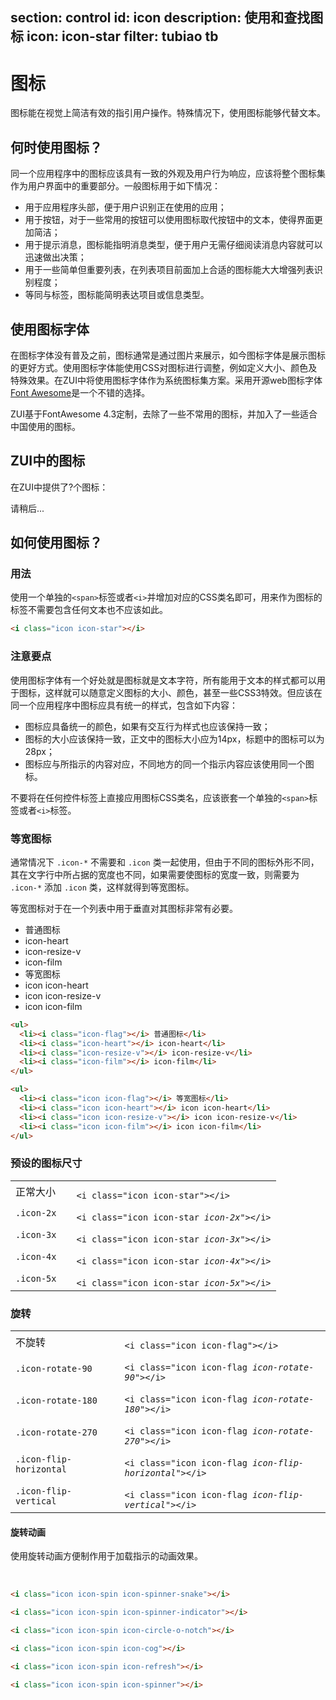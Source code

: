 ﻿section: control
id: icon
description: 使用和查找图标
icon: icon-star
filter: tubiao tb
---

# 图标

<style>
#iconsExample ul {padding: 0;}
#iconsExample li {
  cursor: pointer;
  float: left;
  width: 150px;
  line-height: 25px;
  list-style: none;
  padding: 2px 10px;
  white-space: nowrap;
  transition: all .3s;
}
#iconsExample li a {color: #333}
#iconsExample li a:hover {text-decoration: none}
#iconsExample li a > i {display: inline-block; width: 20px}
#iconsExample li:hover {background-color: #d5f1d7; transform: scale(1.2);}

.table-icons-example td {vertical-align: middle;}
.table-icons-example td pre {margin-bottom: 0;}

</style>

图标能在视觉上简洁有效的指引用户操作。特殊情况下，使用图标能够代替文本。

## 何时使用图标？

同一个应用程序中的图标应该具有一致的外观及用户行为响应，应该将整个图标集作为用户界面中的重要部分。一般图标用于如下情况：

*   用于应用程序头部，便于用户识别正在使用的应用；
*   用于按钮，对于一些常用的按钮可以使用图标取代按钮中的文本，使得界面更加简洁；
*   用于提示消息，图标能指明消息类型，便于用户无需仔细阅读消息内容就可以迅速做出决策；
*   用于一些简单但重要列表，在列表项目前面加上合适的图标能大大增强列表识别程度；
*   等同与标签，图标能简明表达项目或信息类型。

## 使用图标字体

在图标字体没有普及之前，图标通常是通过图片来展示，如今图标字体是展示图标的更好方式。使用图标字体能使用CSS对图标进行调整，例如定义大小、颜色及特殊效果。在ZUI中将使用图标字体作为系统图标集方案。采用开源web图标字体[Font Awesome](http://fortawesome.github.io/Font-Awesome/)是一个不错的选择。

ZUI基于FontAwesome 4.3定制，去除了一些不常用的图标，并加入了一些适合中国使用的图标。

## ZUI中的图标

在ZUI中提供了<span class="icons-count">?</span>个图标：

<div class="example" id="iconsExample">
  <div class="text-center text-muted"><i class="icon icon-spin icon-spinner-indicator"></i> 请稍后...</div>
</div>

## 如何使用图标？

### 用法

使用一个单独的`<span>`标签或者`<i>`并增加对应的CSS类名即可，用来作为图标的标签不需要包含任何文本也不应该如此。

```html
<i class="icon icon-star"></i>
```

### 注意要点

使用图标字体有一个好处就是图标就是文本字符，所有能用于文本的样式都可以用于图标，这样就可以随意定义图标的大小、颜色，甚至一些CSS3特效。但应该在同一个应用程序中图标应具有统一的样式，包含如下内容：

*   图标应具备统一的颜色，如果有交互行为样式也应该保持一致；
*   图标的大小应该保持一致，正文中的图标大小应为14px，标题中的图标可以为28px；
*   图标应与所指示的内容对应，不同地方的同一个指示内容应该使用同一个图标。

<div class="alert alert-danger">
  <p>
  不要将在任何控件标签上直接应用图标CSS类名，应该嵌套一个单独的<code>&lt;span&gt;</code>标签或者<code>&lt;i&gt;</code>标签。</p>
</div>

### 等宽图标

通常情况下 `.icon-*` 不需要和 `.icon` 类一起使用，但由于不同的图标外形不同，其在文字行中所占据的宽度也不同，如果需要使图标的宽度一致，则需要为 `.icon-*` 添加 `.icon` 类，这样就得到等宽图标。

等宽图标对于在一个列表中用于垂直对其图标非常有必要。

<example>
  <div class="row">
    <div class="col-sm-6">
      <ul style="margin: 0">
        <li><i class="icon-flag"></i> 普通图标</li>
        <li><i class="icon-heart"></i> <span class="code">icon-heart</span></li>
        <li><i class="icon-resize-v"></i> <span class="code">icon-resize-v</span></li>
        <li><i class="icon-film"></i> <span class="code">icon-film</span></li>
      </ul>
    </div>
    <div class="col-sm-6">
      <ul style="margin: 0">
        <li><i class="icon icon-flag"></i> 等宽图标</li>
        <li><i class="icon icon-heart"></i> <span class="code">icon icon-heart</span></li>
        <li><i class="icon icon-resize-v"></i> <span class="code">icon icon-resize-v</span></li>
        <li><i class="icon icon-film"></i> <span class="code">icon icon-film</span></li>
      </ul>
    </div>
  </div>
</example>

```html
<ul>
  <li><i class="icon-flag"></i> 普通图标</li>
  <li><i class="icon-heart"></i> icon-heart</li>
  <li><i class="icon-resize-v"></i> icon-resize-v</li>
  <li><i class="icon-film"></i> icon-film</li>
</ul>

<ul>
  <li><i class="icon icon-flag"></i> 等宽图标</li>
  <li><i class="icon icon-heart"></i> icon icon-heart</li>
  <li><i class="icon icon-resize-v"></i> icon icon-resize-v</li>
  <li><i class="icon icon-film"></i> icon icon-film</li>
</ul>
```

### 预设的图标尺寸

<div class="example">
  <table class="table table-icons-example">
    <tbody><tr>
      <td>正常大小</td>
      <td><i class="icon icon-star"></i></td>
      <td><pre><code>&lt;i class="icon icon-star"&gt;&lt;/i&gt;</code></pre></td>
    </tr>
    <tr>
      <td><code>.icon-2x</code></td>
      <td><i class="icon icon-star icon-2x"></i></td>
      <td><pre><code>&lt;i class="icon icon-star <em>icon-2x</em>"&gt;&lt;/i&gt;</code></pre></td>
    </tr>
    <tr>
      <td><code>.icon-3x</code></td>
      <td><i class="icon icon-star icon-3x"></i></td>
      <td><pre><code>&lt;i class="icon icon-star <em>icon-3x</em>"&gt;&lt;/i&gt;</code></pre></td>
    </tr>
    <tr>
      <td><code>.icon-4x</code></td>
      <td><i class="icon icon-star icon-4x"></i></td>
      <td><pre><code>&lt;i class="icon icon-star <em>icon-4x</em>"&gt;&lt;/i&gt;</code></pre></td>
    </tr>
    <tr>
      <td><code>.icon-5x</code></td>
      <td><i class="icon icon-star icon-5x"></i></td>
      <td><pre><code>&lt;i class="icon icon-star <em>icon-5x</em>"&gt;&lt;/i&gt;</code></pre></td>
    </tr>
  </tbody></table>
</div>

### 旋转

<div class="example">
  <table class="table table-icons-example">
    <tbody><tr>
      <td>不旋转</td>
      <td><i class="icon icon-2x icon-flag"></i></td>
      <td><pre><code>&lt;i class="icon icon-flag"&gt;&lt;/i&gt;</code></pre></td>
    </tr>
    <tr>
      <td><code>.icon-rotate-90</code></td>
      <td><i class="icon icon-2x icon-flag icon-rotate-90"></i></td>
      <td><pre><code>&lt;i class="icon icon-flag <em>icon-rotate-90</em>"&gt;&lt;/i&gt;</code></pre></td>
    </tr>
    <tr>
      <td><code>.icon-rotate-180</code></td>
      <td><i class="icon icon-2x icon-flag icon-rotate-180"></i></td>
      <td><pre><code>&lt;i class="icon icon-flag <em>icon-rotate-180</em>"&gt;&lt;/i&gt;</code></pre></td>
    </tr>
    <tr>
      <td><code>.icon-rotate-270</code></td>
      <td><i class="icon icon-2x icon-flag icon-rotate-270"></i></td>
      <td><pre><code>&lt;i class="icon icon-flag <em>icon-rotate-270</em>"&gt;&lt;/i&gt;</code></pre></td>
    </tr>
    <tr>
      <td><code>.icon-flip-horizontal</code></td>
      <td><i class="icon icon-2x icon-flag icon-flip-horizontal"></i></td>
      <td><pre><code>&lt;i class="icon icon-flag <em>icon-flip-horizontal</em>"&gt;&lt;/i&gt;</code></pre></td>
    </tr>
    <tr>
      <td><code>.icon-flip-vertical</code></td>
      <td><i class="icon icon-2x icon-flag icon-flip-vertical"></i></td>
      <td><pre><code>&lt;i class="icon icon-flag <em>icon-flip-vertical</em>"&gt;&lt;/i&gt;</code></pre></td>
    </tr>
  </tbody></table>
</div>

#### 旋转动画

使用旋转动画方便制作用于加载指示的动画效果。

<div class="example">
  <i class="icon icon-spin icon-spinner-snake"></i> &nbsp; 
  <i class="icon icon-spin icon-spinner-indicator"></i> &nbsp; 
  <i class="icon icon-spin icon-circle-o-notch"></i> &nbsp; 
  <i class="icon icon-spin icon-cog"></i> &nbsp; 
  <i class="icon icon-spin icon-refresh"></i> &nbsp; 
  <i class="icon icon-spin icon-spinner"></i>
</div>

```html
<i class="icon icon-spin icon-spinner-snake"></i>
```

```html
<i class="icon icon-spin icon-spinner-indicator"></i>
```

```html
<i class="icon icon-spin icon-circle-o-notch"></i>
```

```html
<i class="icon icon-spin icon-cog"></i>
```

```html
<i class="icon icon-spin icon-refresh"></i>
```

```html
<i class="icon icon-spin icon-spinner"></i>
```

<script>
function afterPageLoad() {
    if($.doc) {
        var url = $('body').hasClass('layout-page') ? '../icons.json' : 'docs/icons.json';
        $.doc.loadData(url, function(data) {
            var iconCount = 0;
            var $list = $('<ul class="clearfix"></ul>');
            $.each(data, function(name, icon) {
                iconCount++;
                var $li = $('<li><a href="#search/icon-' + name + '"><i class="icon-' + name + '"></i> ' + name + '</a></li>');
                icon.id = name;
                $li.data('icon', icon);
                $list.append($li);
            });
            $('#iconsExample').empty().append($list);
            $('#pageBody .icons-count').text(iconCount);
        });
    }
}
</script>

